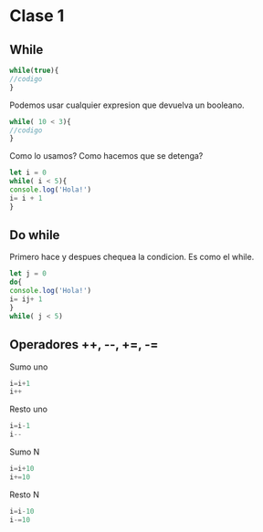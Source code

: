 # Clase 1 


## While

```js
while(true){
//codigo
}
```
Podemos usar cualquier expresion que devuelva un booleano.

```js
while( 10 < 3){
//codigo
}
```

Como lo usamos? Como hacemos que se detenga?

```js
let i = 0
while( i < 5){
console.log('Hola!')
i= i + 1
}
```
## Do while

Primero hace y despues chequea la condicion. Es como el while.

```js
let j = 0
do{
console.log('Hola!')
i= ij+ 1
}
while( j < 5)
```
## Operadores ++, --, +=, -=

Sumo uno

```js
i=i+1
i++
```
Resto uno

```js
i=i-1
i--
```
Sumo N

```js
i=i+10
i+=10
```

Resto N

```js
i=i-10
i-=10
```
